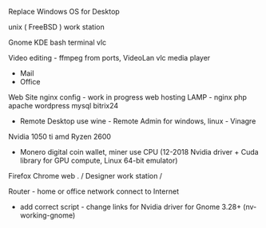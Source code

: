Replace Windows OS for Desktop

unix ( FreeBSD ) work station

Gnome KDE bash terminal vlc 

 Video editing  - ffmpeg from ports, VideoLan vlc media player

+ Mail
+ Office

 Web Site nginx config - work in progress
 web hosting LAMP - nginx php apache wordpress mysql bitrix24

 + Remote Desktop use wine - Remote Admin for windows, linux - Vinagre

Nvidia 1050 ti  amd Ryzen 2600  
 + Monero digital coin wallet, miner use CPU (12-2018 Nvidia driver + Cuda library for GPU compute, Linux 64-bit emulator)
 
 Firefox Chrome  web .   / Designer work station /

 Router - home or office network connect to Internet
 
 
 + add correct script - change links for Nvidia driver for Gnome 3.28+
  (nv-working-gnome)
  